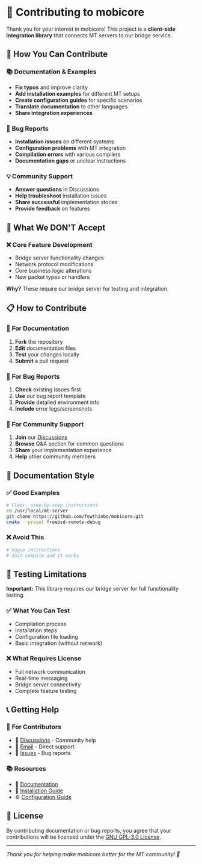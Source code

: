 # 🤝 Contributing to mobicore

Thank you for your interest in mobicore! This project is a **client-side integration library** that connects MT servers to our bridge service.

## 🎯 How You Can Contribute

### 📚 **Documentation & Examples**
- **Fix typos** and improve clarity
- **Add installation examples** for different MT setups
- **Create configuration guides** for specific scenarios
- **Translate documentation** to other languages
- **Share integration experiences**

### 🐛 **Bug Reports**
- **Installation issues** on different systems
- **Configuration problems** with MT integration
- **Compilation errors** with various compilers
- **Documentation gaps** or unclear instructions

### 💡 **Community Support**
- **Answer questions** in Discussions
- **Help troubleshoot** installation issues
- **Share successful** implementation stories
- **Provide feedback** on features

## 🚫 What We DON'T Accept

### ❌ **Core Feature Development**
- Bridge server functionality changes
- Network protocol modifications  
- Core business logic alterations
- New packet types or handlers

**Why?** These require our bridge server for testing and integration.

## 📋 How to Contribute

### 🔧 **For Documentation**
1. **Fork** the repository
2. **Edit** documentation files
3. **Test** your changes locally
4. **Submit** a pull request

### 🐛 **For Bug Reports**
1. **Check** existing issues first
2. **Use** our bug report template
3. **Provide** detailed environment info
4. **Include** error logs/screenshots

### 💬 **For Community Support**
1. **Join** our [Discussions](https://github.com/fewthinbo/mobicore/discussions)
2. **Browse** Q&A section for common questions
3. **Share** your implementation experience
4. **Help** other community members

## 📝 Documentation Style

### ✅ **Good Examples**
```bash
# Clear, step-by-step instructions
cd /usr/local/mt-server
git clone https://github.com/fewthinbo/mobicore.git
cmake --preset freebsd-remote-debug
```

### ❌ **Avoid This**
```bash
# Vague instructions
# Just compile and it works
```

## 🧪 Testing Limitations

**Important:** This library requires our bridge server for full functionality testing.

### ✅ **What You Can Test**
- Compilation process
- Installation steps
- Configuration file loading
- Basic integration (without network)

### ❌ **What Requires License**
- Full network communication
- Real-time messaging
- Bridge server connectivity
- Complete feature testing

## 📞 Getting Help

### 🎯 **For Contributors**
- 💬 [Discussions](https://github.com/fewthinbo/mobicore/discussions) - Community help
- 📧 [Email](mailto:mobicore.io@gmail.com) - Direct support
- 🐛 [Issues](https://github.com/fewthinbo/mobicore/issues) - Bug reports

### 📚 **Resources**
- 📖 [Documentation](../README/en.md)
- 🔧 [Installation Guide](../README/docs/this_en.md)
- ⚙️ [Configuration Guide](../README/docs/tech_en.md)

## 📄 License

By contributing documentation or bug reports, you agree that your contributions will be licensed under the [GNU GPL-3.0 License](LICENSE).

---

*Thank you for helping make mobicore better for the MT community! 🌟* 